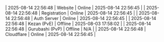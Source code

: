 | 2025-08-14 22:56:48 | Website | Online | 2025-08-14 22:56:45 |
| 2025-08-14 22:56:48 | Registration | Online | 2025-08-14 22:56:45 |
| 2025-08-14 22:56:48 | Auth Server | Online | 2025-08-14 22:56:45 |
| 2025-08-14 22:56:48 | Kezan (PvE) | Offline | 2025-08-03 17:58:02 |
| 2025-08-14 22:56:48 | Gurubashi (PvP) | Offline | N/A |
| 2025-08-14 22:56:48 | Cloudflare | Online | 2025-08-14 22:56:45 |
